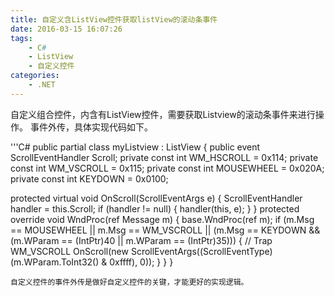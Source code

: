 ```yaml
---
title: 自定义含ListView控件获取listView的滚动条事件
date: 2016-03-15 16:07:26
tags:
    - C#
    - ListView
    - 自定义控件
categories:
    - .NET
---
```

自定义组合控件，内含有ListView控件，需要获取Listview的滚动条事件来进行操作。
事件外传，具体实现代码如下。
<!-- more -->

'''C#
public partial class myListview : ListView
{
public event ScrollEventHandler Scroll;
private const int WM_HSCROLL = 0x114;
private const int WM_VSCROLL = 0x115;
private const int MOUSEWHEEL = 0x020A;
private const int KEYDOWN = 0x0100;
 
protected virtual void OnScroll(ScrollEventArgs e)
{
ScrollEventHandler handler = this.Scroll;
if (handler != null)
{
handler(this, e);
}
}
protected override void WndProc(ref Message m)
{
base.WndProc(ref m);
if (m.Msg == MOUSEWHEEL || m.Msg == WM_VSCROLL || (m.Msg == KEYDOWN && (m.WParam == (IntPtr)40 || m.WParam == (IntPtr)35)))
{
// Trap WM_VSCROLL
OnScroll(new ScrollEventArgs((ScrollEventType)(m.WParam.ToInt32() & 0xffff), 0));
}
}
}

```
自定义控件的事件外传是做好自定义控件的关键，才能更好的实现逻辑。


